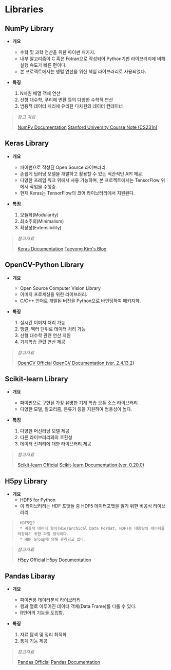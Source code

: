 # Libraries

  

##   NumPy Library

-   **개요**
	* 수학 및 과학 연산을 위한 파이썬 패키지.
	* 내부 알고리즘이 C 혹은 Fotran으로 작성되어 Python기반 라이브러리에 비해 실행 속도가 빠른 편이다.
	* 본 프로젝트에서는 행렬 연산을 위한 핵심 라이브러리로 사용되었다.
	
  

-   **특징**
	  1. N차원 배열 객체 연산
	  2. 선형 대수학, 푸리에 변환 등의 다양한 수학적 연산
	  3. 범용적 데이터 처리에 유리한 다차원의 데이터 컨테이너

  

>   *참고 자료*
>   
>   [NumPy Documentation]
>   [Stanford University Course Note (CS231n)]

  

##   Keras Library

-   **개요**
	* 파이썬으로 작성된 Open Source 라이브러리.
	* 손쉽게 딥러닝 모델을 개발하고 활용할 수 있는 직관적인 API 제공. 
	* 다양한 프레임 워크 위에서 사용 가능하며, 본 프로젝트에서는 TensorFlow 위에서 작업을 수행중.
	* 현재 Keras는 TensorFlow의 코어 라이브러리에서 지원된다.
	
  

-   **특징**
	  1. 모듈화(Modularity)
	  2. 최소주의(Minimalism)
	  3. 확장성(Extensibility)

  

>   *참고자료*
>   
>   [Keras Documentation]
>   [Taeyong Kim's Blog]

  

##   OpenCV-Python Library

-   **개요**
	* Open Source Computer Vision Library
	* 이미지 프로세싱을 위한 라이브러리.
	* C/C++ 언어로 개발된 버전을 Python으로 바인딩하여 패키지화.

  

-   **특징**
	  1. 실시간 이미지 처리 가능
	  2. 행렬, 벡터 단위로 데이터 처리 가능
	  3. 선형 대수학 관련 연산 지원
	  4. 기계학습 관련 연산 제공

  

>   *참고자료*
>   
>   [OpenCV Official]
>   [OpenCV Documentation (ver. 2.4.13.2)]

  

##   Scikit-learn Library

-   **개요**
	* 파이썬으로 구현된 가장 유명한 기계 학습 오픈 소스 라이브러리
	* 다양한 모델, 알고리즘, 분류기 등을 지원하여 범용성이 높다.

  

-   **특징**
      1. 다양한 머신러닝 모델 제공
      2. 다른 라이브러리와의 호환성
      3. 데이터 전처리에 대한 라이브러리 제공

  

>   *참고자료*
>   
>   [Scikit-learn Official]
>   [Scikit-learn Documentation (ver. 0.20.0)]

  

##   H5py Library

-   **개요**
	* HDF5 for Python  
	* 이 라이브러리는 HDF 포맷들 중 HDF5 데이터포맷을 읽기 위한 비공식 라이브러리.
	
  

>      HDF5란?  
>      * 계층적 데이터 형식(Hierarchical Data Format, HDF)는 대용량의 데이터를 저장하기 위한 파일 형식이다.
>      * HDF Group에 의해 관리되고 있다.

  

>   *참고자료*
>   
>   [H5py Official]
>   [H5py Documentation]

  

##   Pandas Libaray

-   **개요**
	* 파이썬용 데이터분석 라이브러리
	* 행과 열로 이루어진 데이터 객체(Data Frame)를 다룰 수 있다.
	* R언어의 기능을 도입함.

  

-   **특징**
	  1. 자료 탐색 및 정리 최적화
	  2. 통계 기능 제공

  

>   *참고자료*
>   
>   [Pandas Official]
>   [Pandas Documentation]



[NumPy Documentation]: docs.scipy.org/doc/
[Keras Documentation]: keras.io
[Stanford University Course Note (CS231n)]: http://cs231n.github.io/
[OpenCV Official]: https://opencv.org/
[OpenCV Documentation (ver. 2.4.13.2)]: https://docs.opencv.org/2.4.13.2/modules/objdetect/doc/objdetect.html
[Taeyong Kim's Blog]: https://tykimos.github.io/
[Scikit-learn Official]: http://scikit-learn.org/
[Scikit-learn Documentation (ver. 0.20.0)]: http://scikit-learn.org/dev/modules/classes.html
[H5py Official]: https://www.h5py.org/
[H5py Documentation]: http://docs.h5py.org/
[Pandas Official]: https://pandas.pydata.org/
[Pandas Documentation]: https://pandas.pydata.org/pandas-docs/stable/